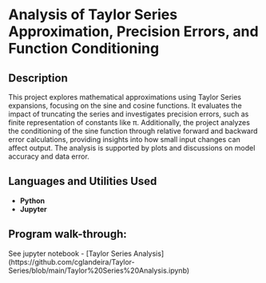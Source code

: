 <h1>Analysis of Taylor Series Approximation, Precision Errors, and Function Conditioning</h1>

<h2>Description</h2>
This project explores mathematical approximations using Taylor Series expansions, focusing on the sine and cosine functions. It evaluates the impact of truncating the series and investigates precision errors, such as finite representation of constants like π. Additionally, the project analyzes the conditioning of the sine function through relative forward and backward error calculations, providing insights into how small input changes can affect output. The analysis is supported by plots and discussions on model accuracy and data error.
<br />


<h2>Languages and Utilities Used</h2>

- <b>Python</b> 
- <b>Jupyter</b>

<h2>Program walk-through:</h2>
See jupyter notebook - [Taylor Series Analysis](https://github.com/cglandeira/Taylor-Series/blob/main/Taylor%20Series%20Analysis.ipynb)
